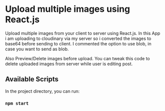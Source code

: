 # Upload multiple images using React.js

Upload multiple images from your client to server using React.js. In this App i am uploading to cloudinary via my server so i converted the images to base64 before sending to client. I commented the option to use blob, in case you want to send as blob.

Also Preview/Delete images before upload. You can tweak this code to delete uploaded images from server while user is editing post.

## Available Scripts

In the project directory, you can run:

### `npm start`
